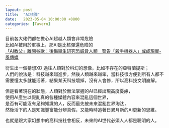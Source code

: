 ```yaml
---
layout: post
title:  "AI核彈"
date:   2023-05-04 10:00:00 +0800
categories: [Tavern]
---
```


目前各大佬們都在擔心AI超越人類會非常危險  
比如AI被用於軍事上，那AI是比核彈還危險的  
[「AI教父」離開谷歌：後悔畢生研究恐威脅人類　警告「殺手機器人」或成現實-風傳媒](https://www.storm.mg/article/4785149?mode=whole)

衍生出一個猜想XD
過往人類對於科幻的想像，比如不存在的亞特蘭提斯；  
人們的說法是：科技越來越進步，然後人類越來越笨，當科技很方便到所有人都不需要懂太多就能活著，結果某天科技壞掉，沒有人會修，所以高科技文明崩解。

但是看著現在的狀態，人類對於無法掌握的AI已經出現高度憂慮，  
使用AI產生以假亂真的各種媒體內容來混亂這個世界，  
是否有可能沒有足夠知識的人，反而最先被未來混亂世界淘汰，  
然後活下的人是知識豐富能分辨真假，又能時時追著日異月新的AI更新的思維。  

也就是跟大家幻想中的高科技社會相反，未來的AI世代必須人人都是聰明的人。